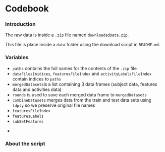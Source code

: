 # Codebook

### Introduction

The raw data is inside a ```.zip``` file named ```downloadedData.zip```.

This file is place inside a ```data``` folder using the download script in ```README.md```.

### Variables

* ```paths``` contains the full names for the contents of the ```.zip``` file
* ```dataFilesInidices```, ```featuresFileIndex``` and ```activityLabelsFileIndex``` contain indices to ```paths```
* ```mergedDatasets```is a list containing 3 data frames (subject data, features data and activities data)
* ```rounds``` is used to save each merged data frame to ```mergedDatasets```
* ```combineDatasets``` merges data from the train and test data sets using ```ldply``` so we preserve original file 
names
* ```featuresFileIndex```
* ```featuresLabels```
* ```subSetFeatures```
* ```

### About the script
